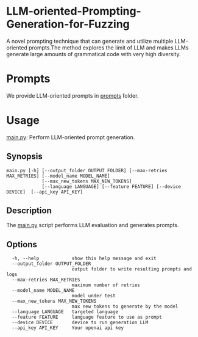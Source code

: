 # LLM-oriented-Prompting-Generation-for-Fuzzing
A novel prompting technique that can generate and utilize multiple LLM-oriented prompts.The method explores the limit of LLM and makes LLMs generate large amounts of grammatical code with very high diversity.

# Prompts

We provide LLM-oriented prompts in [prompts](./prompts) folder.

# Usage

[main.py](./Baseline/main.py): Perform LLM-oriented prompt generation.

## Synopsis
```
main.py [-h] [--output_folder OUTPUT_FOLDER] [--max-retries MAX_RETRIES] [--model_name MODEL_NAME] 
             [--max_new_tokens MAX_NEW_TOKENS]
             [--language LANGUAGE] [--feature FEATURE] [--device DEVICE]  [--api_key API_KEY]
```

## Description
The [main.py](./Baseline/main.py) script performs LLM evaluation and generates prompts.

## Options
```
  -h, --help            show this help message and exit
  --output_folder OUTPUT_FOLDER
                        output folder to write resulting prompts and logs
  --max-retries MAX_RETRIES
                        maximum number of retries
  --model_name MODEL_NAME
                        model under test
  --max_new_tokens MAX_NEW_TOKENS
                        max new tokens to generate by the model
  --language LANGUAGE   targeted language
  --feature FEATURE     language feature to use as prompt
  --device DEVICE       device to run generation LLM
  --api_key API_KEY     Your openai api key
```

